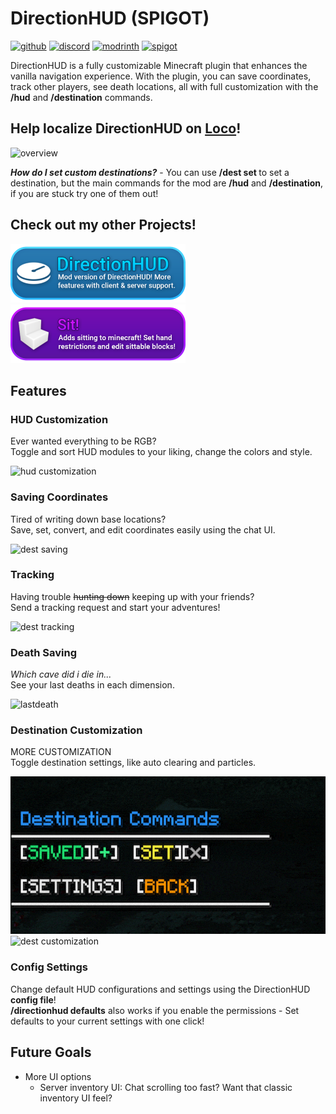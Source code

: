 # DirectionHUD (SPIGOT)
[![github](https://img.shields.io/github/issues/Oth3r/DirectionHUD?label=Issues)](https://github.com/Oth3r/DirectionHUD/issues)  [![discord](https://dcbadge.vercel.app/api/server/Mec6yNQ9B7?style=flat)](https://discord.gg/Mec6yNQ9B7) [![modrinth](https://img.shields.io/modrinth/dt/directionhud-plugin?label=Modrinth&logo=modrinth)](https://modrinth.com/mod/directionhud-plugin) [![spigot](https://pluginbadges.glitch.me/api/v1/dl/Spigot-orange.svg?spigot=directionhud.111247&style=flat)](https://www.spigotmc.org/resources/directionhud.111247/)

DirectionHUD is a fully customizable Minecraft plugin that enhances the vanilla navigation experience.
With the plugin, you can save coordinates, track other players, see death locations, all with full customization with the **/hud** and **/destination** commands.
## Help localize DirectionHUD on [Loco](https://localise.biz/oth3r/directionhud#!l=1)!
![overview](https://github.com/Oth3r/DirectionHUD/blob/master/media/directionhud%20overview.gif?raw=true)

***How do I set custom destinations?*** - You can use **/dest set <XYZ>** to set a destination, but the main commands for the mod are **/hud** and **/destination**, if you are stuck try one of them out!
## Check out my other Projects!
[![DirectionHUD badge](https://github.com/Oth3r/DirectionHUD/blob/master/media/mod-badge-port.png?raw=true)](https://modrinth.com/mod/directionhud)
[![Sit! badge](https://github.com/Oth3r/Sit/blob/master/media/badge.png?raw=true)](https://modrinth.com/mod/sit!)

## Features
### HUD Customization
Ever wanted everything to be RGB?
\
Toggle and sort HUD modules to your liking, change the colors and style.

![hud customization](https://github.com/Oth3r/DirectionHUD/blob/master/media/hud%20customization.gif?raw=true)

### Saving Coordinates
Tired of writing down base locations?
\
Save, set, convert, and edit coordinates easily using the chat UI.

![dest saving](https://github.com/Oth3r/DirectionHUD/blob/master/media/dest%20saving.gif?raw=true)

### Tracking
Having trouble ~~hunting down~~ keeping up with your friends?
\
Send a tracking request and start your adventures!

![dest tracking](https://github.com/Oth3r/DirectionHUD/blob/master/media/tracking.gif?raw=true)

### Death Saving
*Which cave did i die in...*
\
See your last deaths in each dimension.

![lastdeath](https://github.com/Oth3r/DirectionHUD/blob/master/media/lastdeath.gif?raw=true)

### Destination Customization
MORE CUSTOMIZATION
\
Toggle destination settings, like auto clearing and particles.

![adaptive dest](https://github.com/Oth3r/DirectionHUD/blob/master/media/adaptive%20dest.gif?raw=true)
\
![dest customization](https://github.com/Oth3r/DirectionHUD/blob/master/media/dest%20customization.gif?raw=true)

### Config Settings
Change default HUD configurations and settings using the DirectionHUD **config file**! 
\
**/directionhud defaults** also works if you enable the permissions - Set defaults to your current settings with one click!

## Future Goals
* More UI options
  * Server inventory UI: Chat scrolling too fast? Want that classic inventory UI feel? 
